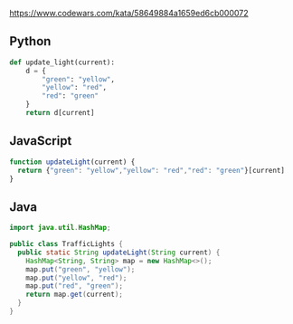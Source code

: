 https://www.codewars.com/kata/58649884a1659ed6cb000072

## Python
```python
def update_light(current):
    d = {
        "green": "yellow",
        "yellow": "red",
        "red": "green"
    }
    return d[current]
```

## JavaScript
```js
function updateLight(current) {
  return {"green": "yellow","yellow": "red","red": "green"}[current]
}
```

## Java
```java
import java.util.HashMap;

public class TrafficLights {
  public static String updateLight(String current) {
    HashMap<String, String> map = new HashMap<>();
    map.put("green", "yellow");
    map.put("yellow", "red");
    map.put("red", "green");
    return map.get(current);
  }
}
```